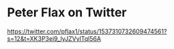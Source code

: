 <div><h1>Peter Flax on Twitter</h1></div>
<div><a href=https://twitter.com/pflax1/status/1537310732609474561?s=12&t=XK3P3ei9_IyJZVylTql56A>https://twitter.com/pflax1/status/1537310732609474561?s=12&t=XK3P3ei9_IyJZVylTql56A</a><br></div>


